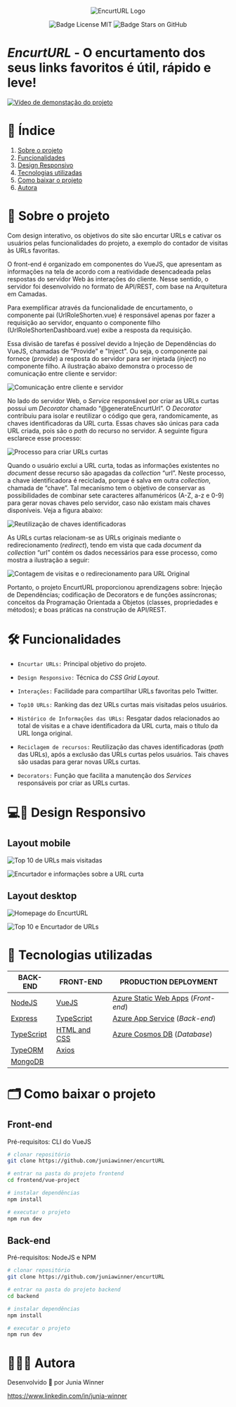 <p align="center">
<img src="https://ik.imagekit.io/x4ikoq975/a_Y-f9K3ndJ.png?ik-sdk-version=javascript-1.4.3&updatedAt=1652533857295" alt="EncurtURL Logo">
</p>

<p align="center">
<img src="https://img.shields.io/github/license/juniawinner/encurtURL?style=plastic" alt="Badge License MIT">
<img src="https://img.shields.io/github/stars/juniawinner/encurtURL?style=plastic" alt="Badge Stars on GitHub">
</p>

# *EncurtURL* - O encurtamento dos seus links favoritos é útil, rápido e leve!

[![Vídeo de demonstação do projeto](https://ik.imagekit.io/x4ikoq975/EU-capa_S2XbmI4pF.png?ik-sdk-version=javascript-1.4.3&updatedAt=1652887734996)](https://clipchamp.com/watch/wqSZDCraW1J)

# 📜 Índice

1. [Sobre o projeto](#-sobre-o-projeto)
1. [Funcionalidades](#-funcionalidades)
1. [Design Responsivo](#-design-responsivo)
1. [Tecnologias utilizadas](#-tecnologias-utilizadas)
1. [Como baixar o projeto](#-como-baixar-o-projeto)
1. [Autora](#-autora)

# 🔖 Sobre o projeto

Com design interativo, os objetivos do site são encurtar URLs e cativar os usuários pelas funcionalidades do projeto, a exemplo do contador de visitas às URLs favoritas.

O front-end é organizado em componentes do VueJS, que apresentam as informações na tela de acordo com a reatividade desencadeada pelas respostas do servidor Web às interações do cliente. Nesse sentido, o servidor foi desenvolvido no formato de API/REST, com base na Arquitetura em Camadas.

Para exemplificar através da funcionalidade de encurtamento, o componente pai (UrlRoleShorten.vue) é responsável apenas por fazer a requisição ao servidor, enquanto o componente filho (UrlRoleShortenDashboard.vue) exibe a resposta da requisição.

Essa divisão de tarefas é possível devido a Injeção de Dependências do VueJS, chamadas de "Provide" e "Inject". Ou seja, o componente pai fornece (*provide*) a resposta do servidor para ser injetada (*inject*) no componente filho. A ilustração abaixo demonstra o processo de comunicação entre cliente e servidor:

![Comunicação entre cliente e servidor](https://ik.imagekit.io/x4ikoq975/C-S_Xgp6lFYft.png?ik-sdk-version=javascript-1.4.3&updatedAt=1652712941406)

No lado do servidor Web, o *Service* responsável por criar as URLs curtas possui um *Decorator* chamado “@generateEncurtUrl”. O *Decorator* contribuiu para isolar e reutilizar o código que gera, randomicamente, as chaves identificadoras da URL curta. Essas chaves são únicas para cada URL criada, pois são o *path* do recurso no servidor. A seguinte figura esclarece esse processo:

![Processo para criar URLs curtas](https://ik.imagekit.io/x4ikoq975/G-E_OCxxAhjNX.png?ik-sdk-version=javascript-1.4.3&updatedAt=1652799963324)

Quando o usuário exclui a URL curta, todas as informações existentes no *document* desse recurso são apagadas da *collection* “url”. Neste processo, a chave identificadora é reciclada, porque é salva em outra *collection*, chamada de “chave”. Tal mecanismo tem o objetivo de conservar as possibilidades de combinar sete caracteres alfanuméricos (A-Z, a-z e 0-9) para gerar novas chaves pelo servidor, caso não existam mais chaves disponíveis. Veja a figura abaixo:

![Reutilização de chaves identificadoras](https://ik.imagekit.io/x4ikoq975/R-C_BoYIrTMb3.png?ik-sdk-version=javascript-1.4.3&updatedAt=1652799479743)

As URLs curtas relacionam-se as URLs originais mediante o redirecionamento (*redirect*), tendo em vista que cada *document* da *collection* “url” contém os dados necessários para esse processo, como mostra a ilustração a seguir:

![Contagem de visitas e o redirecionamento para URL Original](https://ik.imagekit.io/x4ikoq975/R-T_NIDoa0LRR.png?ik-sdk-version=javascript-1.4.3&updatedAt=1652801532935)

Portanto, o projeto EncurtURL proporcionou aprendizagens sobre: Injeção de Dependências; codificação de Decorators e de funções assíncronas; conceitos da Programação Orientada a Objetos (classes, propriedades e métodos); e boas práticas na construção de API/REST.

# 🛠️ Funcionalidades

- `Encurtar URLs:` Principal objetivo do projeto.

- `Design Responsivo:` Técnica do *CSS Grid Layout*.

- `Interações:` Facilidade para compartilhar URLs favoritas pelo Twitter.

- `Top10 URLs:` Ranking das dez URLs curtas mais visitadas pelos usuários.

- `Histórico de Informações das URLs:` Resgatar dados relacionados ao total de visitas e a chave identificadora da URL curta, mais o título da URL longa original.

- `Reciclagem de recursos:` Reutilização das chaves identificadoras (*path* das URLs), após a exclusão das URLs curtas pelos usuários. Tais chaves são usadas para gerar novas URLs curtas.

- `Decorators:` Função que facilita a manutenção dos *Services* responsáveis por criar as URLs curtas.

# 💻📱 Design Responsivo
 
## Layout mobile
 
![Top 10 de URLs mais visitadas](https://ik.imagekit.io/x4ikoq975/s1_xzpUAxSfu.png?ik-sdk-version=javascript-1.4.3&updatedAt=1652612269503)
 
![Encurtador e informações sobre a URL curta](https://ik.imagekit.io/x4ikoq975/s2__Gd_hV6iP.png?ik-sdk-version=javascript-1.4.3&updatedAt=1652612818845)
 
## Layout desktop
 
![Homepage do EncurtURL](https://ik.imagekit.io/x4ikoq975/c1_vT1L25oKi.png?ik-sdk-version=javascript-1.4.3&updatedAt=1652612489844)
 
![Top 10 e Encurtador de URLs](https://ik.imagekit.io/x4ikoq975/c2_SEUipX2MZ.png?ik-sdk-version=javascript-1.4.3&updatedAt=1652714578089)

# 🚀 Tecnologias utilizadas

BACK-END                                     |                      FRONT-END                     |       PRODUCTION DEPLOYMENT
---------------------------------------------|----------------------------------------------------|------------------------------------
[NodeJS](https://nodejs.org/en/)             |[VueJS](https://vuejs.org/)                         |[Azure Static Web Apps](https://azure.microsoft.com/pt-br/services/app-service/static/) (*Front-end*)
[Express](https://expressjs.com/pt-br/)      |[TypeScript](https://www.typescriptlang.org/)       |[Azure App Service](https://azure.microsoft.com/pt-br/services/app-service/) (*Back-end*)
[TypeScript](https://www.typescriptlang.org/)|[HTML and CSS](https://developer.mozilla.org/pt-BR/)|[Azure Cosmos DB](https://azure.microsoft.com/pt-br/services/cosmos-db/) (*Database*)
[TypeORM](https://typeorm.io/)               |[Axios](https://axios-http.com/ptbr/)               |
[MongoDB](https://www.mongodb.com/pt-br)     |                                                    |

# 🗂️ Como baixar o projeto

## Front-end

Pré-requisitos: CLI do VueJS

```bash
# clonar repositório
git clone https://github.com/juniawinner/encurtURL

# entrar na pasta do projeto frontend
cd frontend/vue-project

# instalar dependências
npm install

# executar o projeto
npm run dev
```

## Back-end

Pré-requisitos: NodeJS e NPM

```bash
# clonar repositório
git clone https://github.com/juniawinner/encurtURL

# entrar na pasta do projeto backend
cd backend

# instalar dependências
npm install

# executar o projeto
npm run dev
```

# 👩🏾‍💻 Autora

Desenvolvido 💚 por Junia Winner

https://www.linkedin.com/in/junia-winner